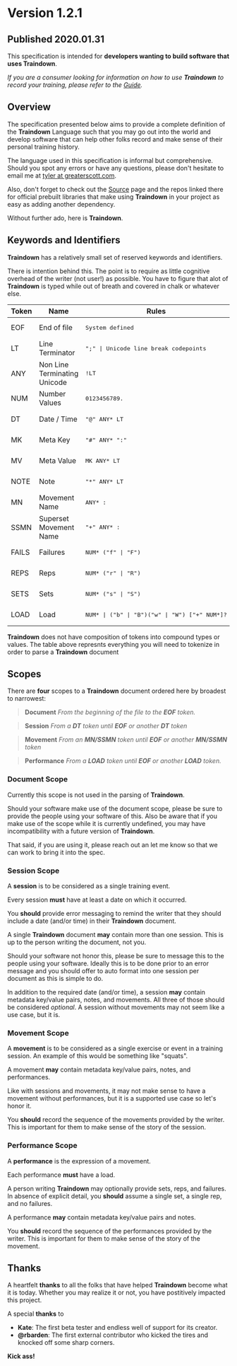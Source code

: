 # Version 1.2.1
## Published 2020.01.31

This specification is intended for **developers wanting to build software that uses Traindown**.

*If you are a consumer looking for information on how to use **Traindown** to record your training, please refer to the [Guide](/guide).*

## Overview

The specification presented below aims to provide a complete definition of the **Traindown** Language such that you may go out into the world and develop software that can help other folks record and make sense of their personal training history.

The language used in this specification is informal but comprehensive. Should you spot any errors or have any questions, please don't hesitate to email me at [tyler at greaterscott.com](mailto:tyler@greaterscott.com).

Also, don't forget to check out the [Source](/source) page and the repos linked there for official prebuilt libraries that make using **Traindown** in your project as easy as adding another dependency.

Without further ado, here is **Traindown**.

## Keywords and Identifiers

**Traindown** has a relatively small set of reserved keywords and identifiers.

There is intention behind this. The point is to require as little cognitive overhead of the writer (not user!) as possible. You have to figure that alot of **Traindown** is typed while out of breath and covered in chalk or whatever else.

<table>
  <thead><tr><th>Token</th><th>Name</th><th>Rules</th></tr></thead>
  <tbody>
    <tr>
      <td>EOF</td>
      <td>End of file</td>
      <td><pre>System defined</pre></td>
    </tr>
    <tr>
      <td>LT</td>
      <td>Line Terminator</td>
      <td><pre>";" | Unicode line break codepoints</pre></td>
    </tr>
    <tr>
      <td>ANY</td>
      <td>Non Line Terminating Unicode</td>
      <td><pre>!LT</pre></td>
    </tr>
    <tr>
      <td>NUM</td>
      <td>Number Values</td>
      <td><pre>0123456789.</pre></td>
    </tr>
    <tr>
      <td>DT</td>
      <td>Date / Time</td>
      <td><pre>"@" ANY* LT</pre></td>
    </tr>
    <tr>
      <td>MK</td>
      <td>Meta Key</td>
      <td><pre>"#" ANY* ":"</pre></td>
    </tr>
    <tr>
      <td>MV</td>
      <td>Meta Value</td>
      <td><pre>MK ANY* LT</pre></td>
    </tr>
    <tr>
      <td>NOTE</td>
      <td>Note</td>
      <td><pre>"*" ANY* LT</pre></td>
    </tr>
    <tr>
      <td>MN</td>
      <td>Movement Name</td>
      <td><pre>ANY* :</pre></td>
    </tr>
    <tr>
      <td>SSMN</td>
      <td>Superset Movement Name</td>
      <td><pre>"+" ANY* :</pre></td>
    </tr>
    <tr>
      <td>FAILS</td>
      <td>Failures</td>
      <td><pre>NUM* ("f" | "F")</pre></td>
    </tr>
    <tr>
      <td>REPS</td>
      <td>Reps</td>
      <td><pre>NUM* ("r" | "R")</pre></td>
    </tr>
    <tr>
      <td>SETS</td>
      <td>Sets</td>
      <td><pre>NUM* ("s" | "S")</pre></td>
    </tr>
    <tr>
      <td>LOAD</td>
      <td>Load</td>
      <td><pre>NUM* | ("b" | "B")("w" | "W") ["+" NUM*]?</pre></td>
    </tr>
  </tbody>
</table>

**Traindown** does not have composition of tokens into compound types or values. The table above represnts everything you will need to tokenize in order to parse a **Traindown** document

## Scopes

There are **four** scopes to a **Traindown** document ordered here by broadest to narrowest:

> **Document**
> *From the beginning of the file to the **EOF** token.*

> **Session**
> *From a **DT** token until **EOF** or another **DT** token*

> **Movement**
> *From an **MN/SSMN** token until **EOF** or another **MN/SSMN** token*

> **Performance**
> *From a **LOAD** token until **EOF** or another **LOAD** token.*

### Document Scope

Currently this scope is not used in the parsing of **Traindown**.

Should your software make use of the document scope, please be sure to provide the people using your software of this. Also be aware that if you make use of the scope while it is currently undefined, you may have incompatibility with a future version of **Traindown**.

That said, if you are using it, please reach out an let me know so that we can work to bring it into the spec.

### Session Scope

A **session** is to be considered as a single training event.

Every session **must** have at least a date on which it occurred.

You **should** provide error messaging to remind the writer that they should include a date (and/or time) in their **Traindown** document.

A single **Traindown** document **may** contain more than one session. This is up to the person writing the document, not you.

Should your software not honor this, please be sure to message this to the people using your software. Ideally this is to be done prior to an error message and you should offer to auto format into one session per document as this is simple to do.

In addition to the required date (and/or time), a session **may** contain metadata key/value pairs, notes, and movements. All three of those should be considered *optional*. A session without movements may not seem like a use case, but it is.

### Movement Scope

A **movement** is to be considered as a single exercise or event in a training session. An example of this would be something like "squats".

A movement **may** contain metadata key/value pairs, notes, and performances.

Like with sessions and movements, it may not make sense to have a movement without performances, but it is a supported use case so let's honor it.

You **should** record the sequence of the movements provided by the writer. This is important for them to make sense of the story of the session.

### Performance Scope

A **performance** is the expression of a movement.

Each performance **must** have a load.

A person writing **Traindown** may optionally provide sets, reps, and failures. In absence of explicit detail, you **should** assume a single set, a single rep, and no failures.

A performance **may** contain metadata key/value pairs and notes.

You **should** record the sequence of the performances provided by the writer. This is important for them to make sense of the story of the movement.

## Thanks

A heartfelt **thanks** to all the folks that have helped **Traindown** become what it is today. Whether you may realize it or not, you have postitively impacted this project.

A special **thanks** to

* **Kate**: The first beta tester and endless well of support for its creator.
* **@rbarden**: The first external contributor who kicked the tires and knocked off some sharp corners.

**Kick ass!**
